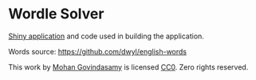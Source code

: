 # Wordle Solver

[Shiny application](https://mohang.shinyapps.io/wordle/) and code used in building the application. 

Words source: https://github.com/dwyl/english-words

This work by [Mohan Govindasamy](https://github.com/mohang13) is licensed
[CC0](https://creativecommons.org/publicdomain/zero/1.0/). Zero rights reserved.
